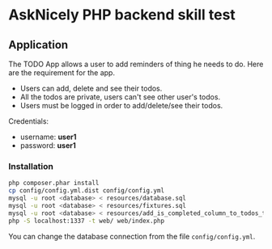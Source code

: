 # AskNicely PHP backend skill test

## Application

The TODO App allows a user to add reminders of thing he needs to do. Here are the requirement for the app.

* Users can add, delete and see their todos.
* All the todos are private, users can't see other user's todos.
* Users must be logged in order to add/delete/see their todos.

Credentials:

* username: **user1**
* password: **user1**

### Installation

```sh
php composer.phar install
cp config/config.yml.dist config/config.yml
mysql -u root <database> < resources/database.sql
mysql -u root <database> < resources/fixtures.sql
mysql -u root <database> < resources/add_is_completed_column_to_todos_table.sql
php -S localhost:1337 -t web/ web/index.php
```

You can change the database connection from the file `config/config.yml`.
